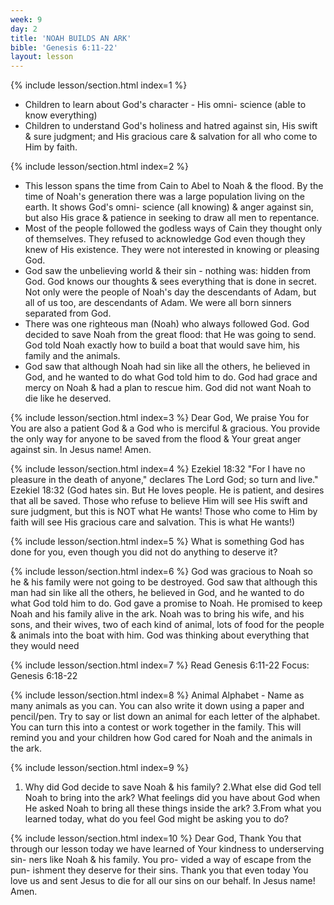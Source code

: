 ```yaml
---
week: 9
day: 2
title: 'NOAH BUILDS AN ARK'
bible: 'Genesis 6:11-22'
layout: lesson
---
```



{% include lesson/section.html index=1 %}
- Children to learn about God's character - His omni- science (able to know everything)
- Children to understand God's holiness and hatred against sin, His swift & sure judgment; and His gracious care & salvation for all who come to Him by faith.


{% include lesson/section.html index=2 %}
- This lesson spans the time from Cain to Abel to Noah & the flood. By the time of Noah's generation there was a large population living on the earth. It shows God's omni- science (all knowing) & anger against sin, but also His grace & patience in seeking to draw all men to repentance.
- Most of the people followed the godless ways of Cain they thought only of themselves. They refused to acknowledge God even though they knew of His existence. They were not interested in knowing or pleasing God.
- God saw the unbelieving world & their sin - nothing was: hidden from God. God knows our thoughts & sees everything that is done in secret. Not only were the people of Noah's day the descendants of Adam, but all of us too, are descendants of Adam. We were all born sinners separated from God.
- There was one righteous man (Noah) who always followed God. God decided to save Noah from the great flood: that He was going to send. God told Noah exactly how to build a boat that would save him, his family and the animals.
- God saw that although Noah had sin like all the others, he believed in God, and he wanted to do what God told him to do. God had grace and mercy on Noah & had a plan to rescue him. God did not want Noah to die like he deserved.


{% include lesson/section.html index=3 %}
 Dear God, We praise You for You are also a patient God & a God who is merciful & gracious. You provide the only way for anyone to be saved from the flood & Your great anger against sin. In Jesus name! Amen.


{% include lesson/section.html index=4 %}
Ezekiel 18:32 "For I have no pleasure in the death of anyone," declares The Lord God; so turn and live." Ezekiel 18:32 (God hates sin. But He loves people. He is patient, and desires that all be saved. Those who refuse to believe Him will see His swift and sure judgment, but this is NOT what He wants! Those who come to Him by faith will see His gracious care and salvation. This is what He wants!)


{% include lesson/section.html index=5 %}
What is something God has done for you, even though you did not do anything to deserve it?



{% include lesson/section.html index=6 %}
God was gracious to Noah so he & his family were not going to be destroyed. God saw that although this man had sin like all the others, he believed in God, and he wanted to do what God told him to do. God gave a promise to Noah. He promised to keep Noah and his family alive in the ark. Noah was to bring his wife, and his sons, and their wives, two of each kind of animal, lots of food for the people & animals into the boat with him. God was thinking about everything that they would need


{% include lesson/section.html index=7 %}
Read Genesis 6:11-22
Focus: Genesis 6:18-22


{% include lesson/section.html index=8 %}
Animal Alphabet - Name as many animals as you can. You can also write it down using a paper and pencil/pen. Try to say or list down an animal for each letter of the alphabet. You can turn this into a contest or work together in the family. This will remind you and your children how God cared for Noah and the animals in the ark.


{% include lesson/section.html index=9 %}
1. Why did God decide to save Noah & his family? 2.What else did God tell Noah to bring into the ark? What feelings did you have about God when He asked Noah to bring all these things inside the ark? 3.From what you learned today, what do you feel God might be asking you to do?


{% include lesson/section.html index=10 %}
Dear God, Thank You that through our lesson today we have learned of Your kindness to underserving sin- ners like Noah & his family. You pro- vided a way of escape from the pun- ishment they deserve for their sins. Thank you that even today You love us and sent Jesus to die for all our sins on our behalf. In Jesus name! Amen.

